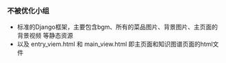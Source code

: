### 不被优化小组
+ 标准的Django框架，主要包含bgm、所有的菜品图片、背景图片、主页面的背景视频 等静态资源
+ 以及 entry_viem.html 和 main_view.html 即主页面和知识图谱页面的html文件